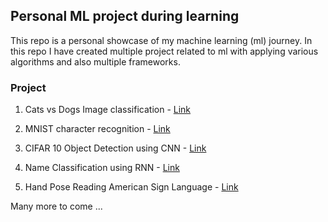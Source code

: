 ## Personal ML project during learning
This repo is a personal showcase of my machine learning (ml) journey. In this repo I have created multiple project related to ml with applying various algorithms and also multiple frameworks.

### Project

1. Cats vs Dogs Image classification -
[Link](https://github.com/HaarisIqubal/ml-projects/tree/main/cats_vs_dogs)

2. MNIST character recognition - [Link](https://github.com/HaarisIqubal/ml-projects/tree/main/mnist)

3. CIFAR 10 Object Detection using CNN  - [Link](https://github.com/HaarisIqubal/ml-projects/tree/main/cifar_10_cnn)

4. Name Classification using RNN - [Link](https://github.com/HaarisIqubal/ml-projects/tree/main/name_classification_rnn)

5. Hand Pose Reading American Sign Language - [Link](https://github.com/HaarisIqubal/ml-projects/tree/main/hand_pose)

Many more to come ...